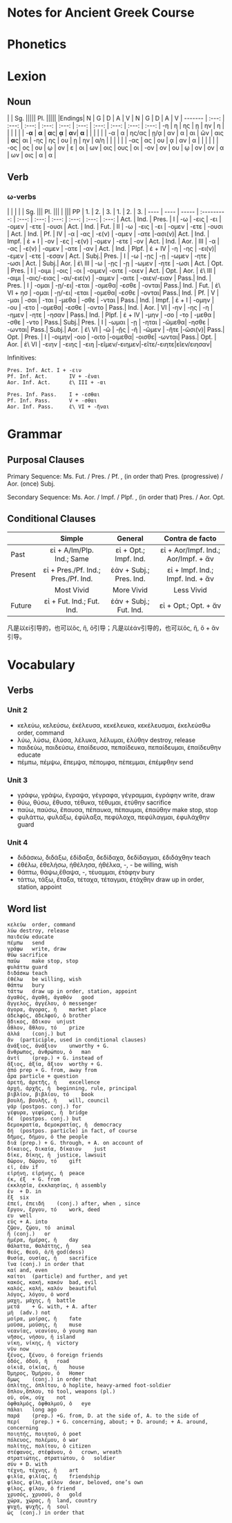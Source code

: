 Notes for Ancient Greek Course
=================================

# Phonetics


# Lexion

## Noun

|        |                    Sg.             |||||                Pl.                |||||
|Endings|   N   |    G  |   D   |   A   |   V   |   N   |   G   |   D   |   A   |   V   |
------- | :---: | :---: | :---: | :---: | :---: | :---: | :---: | :---: | :---: | :---: |
-η      |  η    | ης    |   ῃ   | ην    |   η   |       |       |       |       |       |
-**α**  | **α** | **α**ς| **ᾳ** | **α**ν| **α** |       |       |       |       |       |
-α      |  α    | ης/ας | ῃ/ᾳ   | αν    |   α   |   αι  |   ῶν  |  αις  | **α**ς|  αι   |
-ης     |  ης   | ου    |   ῃ   |  ην   |   α/η |       |       |       |       |       |
-ας     |  ας   | ου    |   ᾳ   | αν    |   α   |       |       |       |       |       |
-ος     |  ος   | ου    |   ῳ   | ον    |   ε   |   οι  | ων    |  οις  | ους   |  οι   |
-ον     |  ον   | ου    |   ῳ   | ον    |   ον  |   α   | ων    |  οις  | α     |   α   |

## Verb

### ω-verbs

|    |      |       |             |          Sg.         |||        Pl.          |||
|                 |||      PP     |   1.  |   2.  |   3.  |   1.  |   2.  |   3.  |
---- | ---- | ----- | :---------: | :---: | :---: | :---: | :---: | :---: | :---: |
Act. | Ind. | Pres. | I           |   -ω  |  -εις |  -ει  | -ομεν | -ετε  | -ουσι |
Act. | Ind. | Fut.  | II          |   -ω  |  -εις |  -ει  | -ομεν | -ετε  | -ουσι |
Act. | Ind. | Pf.   | IV          |   -α  |  -ας  | -ε(ν) | -αμεν | -ατε  |-ασι(ν)|
Act. | Ind. | Impf. | ἐ + I       |  -ον  |  -ες  | -ε(ν) | -ομεν | -ετε  | -ον   |
Act. | Ind. | Aor.  | III         |   -α  |  -ας  | -ε(ν) | -αμεν | -ατε  | -αν   |
Act. | Ind. | Plpf. | ἐ + IV      |   -η  |  -ης  | -ει(ν)| -εμεν | -ετε  | -εσαν |
Act. | Subj.| Pres. | I           |   -ω  |  -ῃς  | -ῃ    | -ωμεν | -ητε  | -ωσι  |
Act. | Subj.| Aor.  | ἐ\ III      |   -ω  |  -ῃς  | -ῃ    | -ωμεν | -ητε  | -ωσι  |
Act. | Opt. | Pres. | I           | -οιμι | -οις  | -οι   | -οιμεν| -οιτε | -οιεν |
Act. | Opt. | Aor.  | ἐ\ III      | -αιμι | -αις/-ειας | -αι/-ειε(ν) | -αιμεν | -αιτε | -αιεν/-ειαν |
Pass.| Ind. | Pres. | I           | -ομαι | -ῃ/-ει| -εται | -ομεθα| -εσθε | -ονται|
Pass.| Ind. | Fut.  | ἐ\ VI + ησ  | -ομαι | -ῃ/-ει| -εται | -ομεθα| -εσθε | -ονται|
Pass.| Ind. | Pf.   | V           | -μαι  | -σαι  | -ται  | -μεθα | -σθε  | -νται |
Pass.| Ind. | Impf. | ἐ + I       | -ομην | -ου   | -ετο  | -ομεθα| -εσθε | -οντο |
Pass.| Ind. | Aor.  | VI          |  -ην  | -ης   | -η    | -ημεν | -ητε  | -ησαν |
Pass.| Ind. | Plpf. | ἐ + IV      | -μην  | -σο   | -το   | -μεθα | -σθε  | -ντο  |
Pass.| Subj.| Pres. | I           | -ωμαι | -ῃ    | -ηται | -ῶμεθα| -ησθε | -ωνται| 
Pass.| Subj.| Aor.  | ἐ\ VI       | -ῶ    | -ῇς   | -ῆ    | -ῶμεν | -ῆτε  |-ῶσι(ν)|
Pass.| Opt. | Pres. | I           | -οιμην| -οιο  | -οιτο |-οιμεθα| -οισθε| -ωνται|
Pass.| Opt. | Aor.  | ἐ\ VI       | -ειην | -ειης | -ειη  |-εῖμεν/-ειημεν|-εῖτε/-ειητε|εῖεν/ειησαν|

Infinitives:

	Pres. Inf. Act.	I + -ειν
	Pf. Inf. Act.		IV + -ἐναι
	Aor. Inf. Act.		ἐ\ III + -αι

	Pres. Inf. Pass.	I + -εσθαι
	Pf. Inf. Pass.		V + -σθαι
	Aor. Inf. Pass.		ἐ\ VI + -ῆναι
	
	
# Grammar

## Purposal Clauses

Primary Sequence: Ms. Fut. / Pres. / Pf. , (in order that) Pres. (progressive) / Aor. (once) Subj.

Secondary Sequence: Ms. Aor. / Impf. / Plpf. , (in order that) Pres. / Aor. Opt.

## Conditional Clauses

|	|Simple|	General|	Contra de facto
----|:-----:|:-----:|:-----:|
Past	|εἰ + A/Im/Plp. Ind.; Same	|εἰ + Opt.; Impf. Ind.	|εἰ + Aor/Impf. Ind.; Aor/Impf. + ἄν
Present	|εἰ + Pres./Pf. Ind.; Pres./Pf. Ind.	|ἐάν + Subj.; Pres. Ind.	|εἰ + Impf. Ind.; Impf. Ind. + ἄν
|	|Most Vivid|	More Vivid|	Less Vivid
Future	|εἰ + Fut. Ind.; Fut. Ind.	|ἐάν + Subj.; Fut. Ind.	|εἰ + Opt.; Opt. + ἄν

凡是以εἰ引导的，也可以ὅς, ἥ, ὅ引导；凡是以ἐάν引导的，也可以ὅς, ἥ, ὅ + ἄν引导。 


# Vocabulary

## Verbs

### Unit 2
-	κελεὐω, κελεύσω, ἐκέλευσα, κεκέλευκα, κεκέλευσμαι, ἐκελεὐσθω
order, command
-	λύω, λύσω, ἔλύσα, λέλυκα, λέλυμαι, ἐλύθην
destroy, release
-	παιδεύω, παιδεύσω, ἐπαίδευσα, πεπαίδευκα, πεπαίδευμαι, ἐπαίδευθην
educate
-	πέμπω, πέμψω, ἔπεμψα, πέπομφα, πέπεμμαι, ἐπέμφθην
send

### Unit 3
-	γράφω, γράψω, ἔγραψα, γέγραφα, γέγραμμαι, ἐγράφην
write, draw
-	θύω, θύσω, ἔθυσα, τέθυκα, τέθυμαι, ἐτύθην
sacrifice
-	παύω, παύσω, ἔπαυσα, πέπαυκα, πέπαυμαι, ἐπαύθην
make stop, stop
-	φυλάττω, φυλάξω, έφύλαξα, πεφύλαχα, πεφύλαγμαι, έφυλάχθην
guard

### Unit 4
-	διδάσκω, διδάξω, ἐδίδαξα, δεδίδαχα, δεδίδαγμαι, ἐδιδάχθην
teach
-	ἐθέλω, ἐθελήσω, ἠθέλησα, ἠθέλκα, -, -
be willing, wish
-	θάπτω, θάψω,ἔθαψα, -, τέυαμμαι, ἐτάφην
bury
-	τάττω, τάξω, ἔταξα, τέταχα, τέταγμαι, ἐτάχθην
draw up in order, station, appoint

## Word list
<!--py\sort_greek_word-->
	κελεὐω	order, command
	λύω	destroy, release
	παιδεύω	educate
	πέμπω	send
	γράφω	write, draw
	θύω	sacrifice
	παύω	make stop, stop
	φυλάττω	guard
	διδάσκω	teach
	ἐθέλω	be willing, wish
	θάπτω	bury
	τάττω	draw up in order, station, appoint
	ἀγαθός, ἀγαθή, ἀγαθόν	good
	ἄγγελος, ἀγγέλου, ὁ	messenger
	ἀγορα, ἀγορας, ἡ	market place
	ἀδελφός, ἀδελφοῦ, ὁ	brother
	ἄδικος, ἄδικον	unjust
	ἆθλον, ἄθλου, τό	prize
	ἀλλά	(conj.) but
	ἄν	(participle, used in conditional clauses)
	ἀνάξιος, ἀνάξιον	unworthy + G.
	ἄνθρωπος, ἀνθρώπου, ὁ	man
	ἀντί	(prep.) + G. instead of
	ἄξιος, ἀξία, ἄξιον	worthy + G.
	ἀπό	prep + G. from, away from
	ἆρα	particle + question
	ἀρετή, ἀρετῆς, ἡ	excellence
	ἀρχή, ἀρχῆς, ἡ	beginning, rule, principal
	βιβλίον, βιβλίου, τό	book
	βουλή, βουλῆς, ἡ	will, council
	γάρ	(postpos. conj.) for
	γέφυρα, γεφύρας, ἡ	bridge
	δέ	(postpos. conj.) but
	δεμοκρατία, δεμοκρατίας, ἡ	democracy
	δή	(postpos. particle) in fact, of course
	δῆμος, δήμου, ὁ	the people
	διά	(prep.) + G. through, + A. on account of
	δίκαιος, δικαία, δίκαιον	just
	δἰκε, δίκης, ἡ	justice, lawsuit
	δῶρον, δῶρου, τό	gift
	εἰ, ἐάν	if
	εἰρήνη, εἰρήνης, ἡ	peace
	έκ, έξ	+ G. from
	έκκλησία, έκκλαησίας, ἡ	assembly
	ἐν	+ D. in
	ἕξ	six
	ἐπεί, ἐπειδή	(conj.) after, when , since
	ἔργον, ἔργου, τό	work, deed
	ευ	well
	εὐς	+ A. into
	ζῷον, ζῴου, τό	animal
	ἤ (conj.)	or
	ἡμέρα, ἡμέρας, ἡ	day
	θάλαττα, θαλάττης, ἡ	sea
	θεός, θεοῦ, ὁ/ἡ	god(dess)
	θυσία, ουσίας, ἡ	sacrifice
	ἵνα	(conj.) in order that
	καί	and, even
	καίτοι	(particle) and further, and yet
	κακός, κακή, κακόν	bad, evil
	καλός, καλή, καλόν	beautiful
	λόγος, λόγου, ὁ	word
	μαχη, μάχης, ἡ	battle
	μετά	+ G. with, + A. after
	μἠ	(adv.) not
	μοῖρα, μοίρας, ἡ	fate
	μοῦσα, μούσης, ἡ	muse
	νεανίας, νεανίου, ὁ	young man
	νῆσος, νήσου, ἡ	island
	νίκη, νίκης, ἡ	victory
	νῦν	now
	ξένος, ξένου, ὁ	foreign friends
	ὁδός, ὁδοῦ, ἡ	road
	οἰκιᾶ, οἰκίας, ἡ	house
	Ὅμηρος, Ὁμήρου, ὁ	Homer
	ὅμως	(conj.) in order that
	ὁπλίτης, ὁπλίτου, ὁ	hoplite, heavy-armed foot-soldier
	ὅπλον,ὅπλου, τό	tool, weapons (pl.)
	οὐ, οὐκ, οὐχ	not
	ὀφθαλμός, ὀφθαλμοῦ, ὁ	eye
	πἀλαι	long ago
	παρά	(prep.) +G. from, D. at the side of, A. to the side of
	περί	(prep.) + G. concerning, about; + D. around; + A. around, concerning
	ποιητής, ποιητοῦ, ὁ	poet
	πόλευος, πολέμου, ὁ	war
	πολίτης, πολίτου, ὁ	citizen
	στέφανος, στἐφάνου, ὁ	crown, wreath
	στρατιώτης, στρατιώτου, ὁ	soldier
	σύν	+ D. with
	τέχνη, τέχνης, ἡ	art
	φιλία, φιλίας, ἡ	friendship
	φίλος, φίλη, φίλον	dear, beloved, one’s own
	φἰλος, φίλου, ὁ	friend
	χρυσός, χρυσοῦ, ὁ	gold
	χώρα, χώρας, ἡ	land, country
	ψυχή, ψυχῆς, ἡ	soul
	ὡς	(conj.) in order that
<!--py/sort_greek_word-->

<!--py:
def sort_greek_word(x):
	if not isinstance(x, unicode):
		x = x.decode('utf8')
	v = x.replace('*', '').split('\n')
	vv = []
	q = {}; qn = {}
	g = u'αβψδεφγηιξκλμνοπρστθωςχυζἀἐἰὀὐἠὠάέίόύήώἁἑἱὁὑἡὡἄἔἴὄὔἤὤἅἕἵὅὕἥὥᾶῖῦῆῶἆἶὖἦὦἇἷὗἧὧᾳῃῳᾷῇῷᾀᾐᾠᾁᾑᾡᾆᾖᾦᾇᾗᾧ, '
	keyboard = u'abcdefghijklmnoprstuvwxyzaeioyhvaeioyhvaeioyhvaeioyhvaeioyhvaiyhvaiyhvaiyhvahvahvahvahvahvahv, '
	nonacc = u'αβψδεφγηιξκλμνοπρστθωςχυζαειουηωαειουηωαειουηωαειουηωαειουηωαιυηωαιυηωαιυηωαηωαηωαηωαηωαηωαηω, '
	g += g.upper(); keyboard += keyboard; nonacc+=nonacc;
	for _ in range(0, len(g)):
		if not g[_] in q:
			q[g[_]] = keyboard[_]
			qn[g[_]] = nonacc[_]
	
	import re
	
	for _ in v:
		if _.strip() == '':
			print ''
			continue
		trans = u''
		sortn = u''
		for __ in _:
			if __ in q:
				trans += q[__]
				sortn += qn[__]
		trans = re.sub(r'\s+', ' ', trans).strip()
		while trans[-1] == ',':
			trans = trans[:-1].strip()
		vv.append((u'<!-'+'-%s-'+'->\t%s\t(%s)<br/>') % (sortn, _, trans))
	
	vv.sort()
	for _ in vv:
		print _.encode('utf8')
-->